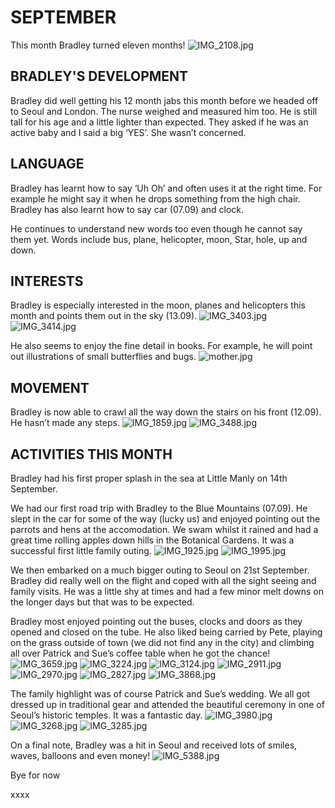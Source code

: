 # SEPTEMBER

This month Bradley turned eleven months!
![IMG_2108.jpg](IMG_2108.jpg "IMG_2108.jpg")

## BRADLEY'S DEVELOPMENT

Bradley did well getting his 12 month jabs this month before we headed off to Seoul and London. The nurse weighed and measured him too. He is still tall for his age and a little lighter than expected. They asked if he was an active baby and I said a big ‘YES’. She wasn’t concerned. 


## LANGUAGE

Bradley has learnt how to say ‘Uh Oh’ and often uses it at the right time. For example he might say it when he drops something from the high chair. Bradley has also learnt how to say car (07.09) and clock. 

He continues to understand new words too even though he cannot say them yet. Words include bus, plane, helicopter, moon, Star, hole, up and down.


## INTERESTS

Bradley is especially interested in the moon, planes and helicopters this month and points them out in the sky (13.09).
![IMG_3403.jpg](IMG_3403.jpg "IMG_3403.jpg")
![IMG_3414.jpg](IMG_3414.jpg "IMG_3414.jpg")

He also seems to enjoy the fine detail in books. For example, he will point out illustrations of small butterflies and bugs. 
![mother.jpg](mother.jpg "mother.jpg")

## MOVEMENT

Bradley is now able to crawl all the way down the stairs on his front (12.09). He hasn’t made any steps.
![IMG_1859.jpg](IMG_1859.jpg "IMG_1859.jpg")
![IMG_3488.jpg](IMG_3488.jpg "IMG_3488.jpg")

## ACTIVITIES THIS MONTH

Bradley had his first proper splash in the sea at Little Manly on 14th September.

We had our first road trip with Bradley to the Blue Mountains (07.09). He slept in the car for some of the way (lucky us) and enjoyed pointing out the parrots and hens at the accomodation. We swam whilst it rained and had a great time rolling apples down hills in the Botanical Gardens. It was a successful first little family outing. 
![IMG_1925.jpg](IMG_1925.jpg "IMG_1925.jpg")
![IMG_1995.jpg](IMG_1995.jpg "IMG_1995.jpg") 

We then embarked on a much bigger outing to Seoul on 21st September. Bradley did really well on the flight and coped with all the sight seeing and family visits. He was a little shy at times and had a few minor melt downs on the longer days but that was to be expected.

Bradley most enjoyed pointing out the buses, clocks and doors as they opened and closed on the tube. He also liked being carried by Pete, playing on the grass outside of town (we did not find any in the city) and climbing all over Patrick and Sue’s coffee table when he got the chance! 
![IMG_3659.jpg](IMG_3659.jpg "IMG_3659.jpg")
![IMG_3224.jpg](IMG_3224.jpg "IMG_3224.jpg")
![IMG_3124.jpg](IMG_3124.jpg "IMG_3124.jpg")
![IMG_2911.jpg](IMG_2911.jpg "IMG_2911.jpg")
![IMG_2970.jpg](IMG_2970.jpg "IMG_2970.jpg")
![IMG_2827.jpg](IMG_2827.jpg "IMG_2827.jpg")
![IMG_3868.jpg](IMG_3868.jpg "IMG_3868.jpg")

The family highlight was of course Patrick and Sue’s wedding. We all got dressed up in traditional gear and attended the beautiful ceremony in one of Seoul’s historic temples. It was a fantastic day. 
![IMG_3980.jpg](IMG_3980.jpg "IMG_3980.jpg")
![IMG_3268.jpg](IMG_3268.jpg "IMG_3268.jpg")
![IMG_3285.jpg](IMG_3285.jpg "IMG_3285.jpg")

On a final note, Bradley was a hit in Seoul and received lots of smiles, waves, balloons and even money! 
![IMG_5388.jpg](IMG_5388.jpg "IMG_5388.jpg")

Bye for now

xxxx
